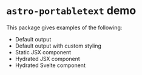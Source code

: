# `astro-portabletext` demo

This package gives examples of the following:

- Default output
- Default output with custom styling
- Static JSX component
- Hydrated JSX component
- Hydrated Svelte component